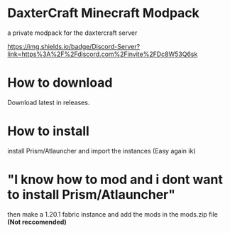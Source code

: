 # DaxterCraft Minecraft Modpack
 a private modpack for the daxtercraft server

https://img.shields.io/badge/Discord-Server?link=https%3A%2F%2Fdiscord.com%2Finvite%2FDc8W53Q6sk

# How to download
Download latest in releases.

# How to install
install Prism/Atlauncher and import the instances (Easy again ik)

# "I know how to mod and i dont want to install Prism/Atlauncher"
then make a 1.20.1 fabric instance and add the mods in the mods.zip file **(Not reccomended)**
